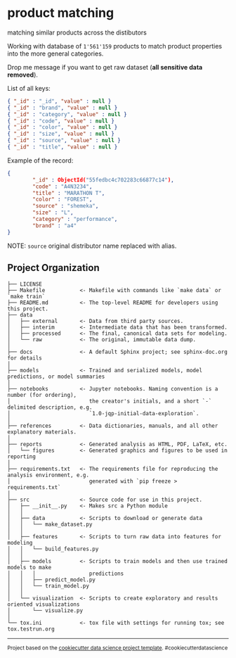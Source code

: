 product matching
==============================

matching similar products across the distibutors

Working with database of `1'561'159` products to match product properties into
the more general categories.

Drop me message if you want to get raw dataset (**all sensitive data removed**).

List of all keys:

```json
{ "_id" : "_id", "value" : null }
{ "_id" : "brand", "value" : null }
{ "_id" : "category", "value" : null }
{ "_id" : "code", "value" : null }
{ "_id" : "color", "value" : null }
{ "_id" : "size", "value" : null }
{ "_id" : "source", "value" : null }
{ "_id" : "title", "value" : null }
```

Example of the record:


```json
{
        "_id" : ObjectId("55fedbc4c702283c66877c14"),
        "code" : "A4N3234",
        "title" : "MARATHON T",
        "color" : "FOREST",
        "source" : "shemeka",
        "size" : "L",
        "category" : "performance",
        "brand" : "a4"
}
```

NOTE: `source` original distributor name replaced with alias.


Project Organization
------------

    ├── LICENSE
    ├── Makefile           <- Makefile with commands like `make data` or `make train`
    ├── README.md          <- The top-level README for developers using this project.
    ├── data
    │   ├── external       <- Data from third party sources.
    │   ├── interim        <- Intermediate data that has been transformed.
    │   ├── processed      <- The final, canonical data sets for modeling.
    │   └── raw            <- The original, immutable data dump.
    │
    ├── docs               <- A default Sphinx project; see sphinx-doc.org for details
    │
    ├── models             <- Trained and serialized models, model predictions, or model summaries
    │
    ├── notebooks          <- Jupyter notebooks. Naming convention is a number (for ordering),
    │                         the creator's initials, and a short `-` delimited description, e.g.
    │                         `1.0-jqp-initial-data-exploration`.
    │
    ├── references         <- Data dictionaries, manuals, and all other explanatory materials.
    │
    ├── reports            <- Generated analysis as HTML, PDF, LaTeX, etc.
    │   └── figures        <- Generated graphics and figures to be used in reporting
    │
    ├── requirements.txt   <- The requirements file for reproducing the analysis environment, e.g.
    │                         generated with `pip freeze > requirements.txt`
    │
    ├── src                <- Source code for use in this project.
    │   ├── __init__.py    <- Makes src a Python module
    │   │
    │   ├── data           <- Scripts to download or generate data
    │   │   └── make_dataset.py
    │   │
    │   ├── features       <- Scripts to turn raw data into features for modeling
    │   │   └── build_features.py
    │   │
    │   ├── models         <- Scripts to train models and then use trained models to make
    │   │   │                 predictions
    │   │   ├── predict_model.py
    │   │   └── train_model.py
    │   │
    │   └── visualization  <- Scripts to create exploratory and results oriented visualizations
    │       └── visualize.py
    │
    └── tox.ini            <- tox file with settings for running tox; see tox.testrun.org


--------

<p><small>Project based on the <a target="_blank" href="https://drivendata.github.io/cookiecutter-data-science/">cookiecutter data science project template</a>. #cookiecutterdatascience</small></p>

